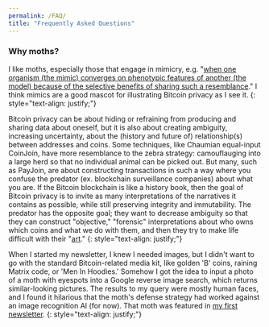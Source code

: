```yaml
---
permalink: /FAQ/
title: "Frequently Asked Questions"
---
```


### Why moths?

I like moths, especially those that engage in mimicry, e.g. "[when one organism (the mimic) converges on phenotypic features of another (the model) because of the selective benefits of sharing such a resemblance](https://sci-hub.se/10.1086/673758)." I think mimics are a good mascot for illustrating Bitcoin privacy as I see it.
{: style="text-align: justify;"}

Bitcoin privacy can be about hiding or refraining from producing and sharing data about oneself, but it is also about creating ambiguity, increasing uncertainty, about the (history and future of) relationship(s) between addresses and coins. Some techniques, like Chaumian equal-input CoinJoin, have more resemblance to the zebra strategy: camouflauging into a large herd so that no individual animal can be picked out. But many, such as PayJoin, are about constructing transactions in such a way where you confuse the predator (ex. blockchain surveillance companies) about what you are. If the Bitcoin blockchain is like a history book, then the goal of Bitcoin privacy is to invite as many interpretations of the narratives it contains as possible, while still preserving integrity and immutability. The predator has the opposite goal; they want to decrease ambiguity so that they can construct "objective," "forensic" interpretations about who owns which coins and what we do with them, and then they try to make life difficult with their "[art](https://www.coinbase.com/blog/part-1-blockchain-analytics-is-more-of-an-art-than-science)."
{: style="text-align: justify;"}

When I started my newsletter, I knew I needed images, but I didn't want to go with the standard Bitcoin-related media kit, like golden 'B' coins, raining Matrix code, or 'Men In Hoodies.' Somehow I got the idea to input a photo of a moth with eyespots into a Google reverse image search, which returns similar-looking pictures. The results to my query were mostly human faces, and I found it hilarious that the moth's defense strategy had worked against an image recognition AI (for now). That moth was featured in [my first newsletter](https://enegnei.github.io/This-Month-In-Bitcoin-Privacy/June_2020/).
{: style="text-align: justify;"}
